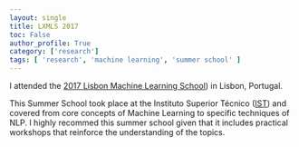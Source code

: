 ```yaml
---
layout: single
title: LXMLS 2017
toc: False
author_profile: True
category: ['research']
tags: [ 'research', 'machine learning', 'summer school' ]
---
```


I attended the [2017 Lisbon Machine Learning School](http://lxmls.it.pt/2017/)) in Lisbon, Portugal.

This Summer School took place at the  Instituto Superior Técnico ([IST](http://www.ist.utl.pt/)) and covered from core concepts of Machine Learning to specific techniques of NLP. I highly recommed this summer school given that it includes practical workshops that reinforce the understanding of the topics.